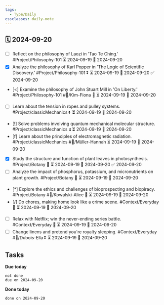 ```yaml
---
tags:
  - Type/Daily
cssclasses: daily-note
---
```


## 🗓️ 2024-09-20

- [ ] Reflect on the philosophy of Laozi in 'Tao Te Ching.' #Project/Philosophy-101 ⏳ 2024-09-19 📅 2024-09-20
- [x] Analyze the philosophy of Karl Popper in 'The Logic of Scientific Discovery.' #Project/Philosophy-101 ⏬ ⏳ 2024-09-19 📅 2024-09-20 ✅ 2024-09-20
- [<] Examine the philosophy of John Stuart Mill in 'On Liberty.' #Project/Philosophy-101 #👤/Kim-Fiona 🔼 ⏳ 2024-09-19 📅 2024-09-20
- [ ] Learn about the tension in ropes and pulley systems. #Project/classicMechanics ⏬ ⏳ 2024-09-19 📅 2024-09-20
- [!] Solve problems involving quantum mechanical molecular structure. #Project/classicMechanics ⏫ ⏳ 2024-09-19 📅 2024-09-20
- [f] Learn about the principles of electromagnetic radiation. #Project/classicMechanics #👤/Müller-Hannah ⏳ 2024-09-19 📅 2024-09-20
- [x] Study the structure and function of plant leaves in photosynthesis. #Project/Botany 🔺 ⏳ 2024-09-19 📅 2024-09-20 ✅ 2024-09-20
- [ ] Analyze the impact of phosphorus, potassium, and micronutrients on plant growth. #Project/Botany 🔽 ⏳ 2024-09-19 📅 2024-09-20
- [*] Explore the ethics and challenges of bioprospecting and biopiracy. #Project/Botany #👤/Kowalski-Alice 🔺 ⏳ 2024-09-19 📅 2024-09-20
- [/] Do chores, making home look like a crime scene. #Context/Everyday 🔼 ⏳ 2024-09-19 📅 2024-09-20
- [ ] Relax with Netflix; win the never-ending series battle. #Context/Everyday 🔼 ⏳ 2024-09-19 📅 2024-09-20
- [ ] Change linens and pretend you're royalty sleeping. #Context/Everyday #👤/Dubois-Ella ⏬ ⏳ 2024-09-19 📅 2024-09-20

## Tasks

**Due today**

```tasks
not done
due on 2024-09-20
```

**Done today**

```tasks
done on 2024-09-20
```
            